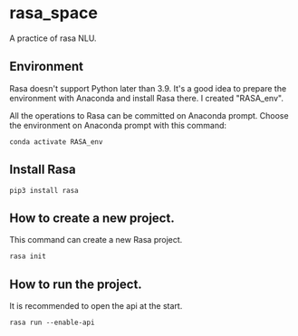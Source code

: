 # rasa_space
A practice of rasa NLU.

## Environment

Rasa doesn't support Python later than 3.9. It's a good idea to prepare the environment with Anaconda and install Rasa there. I created "RASA_env".

All the operations to Rasa can be committed on Anaconda prompt. Choose the environment on Anaconda prompt with this command:

```
conda activate RASA_env
```

## Install Rasa

```
pip3 install rasa
``` 

## How to create a new project.

This command can create a new Rasa project. 

```
rasa init
```

## How to run the project.

It is recommended to open the api at the start.

```
rasa run --enable-api
```


